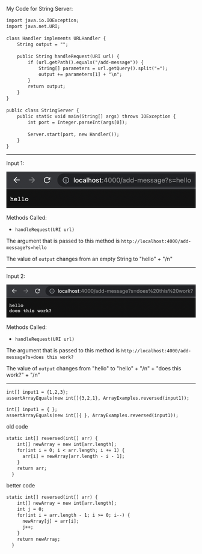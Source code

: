 My Code for String Server:
```
import java.io.IOException;
import java.net.URI;

class Handler implements URLHandler {
    String output = "";

    public String handleRequest(URI url) {
        if (url.getPath().equals("/add-message")) {
            String[] parameters = url.getQuery().split("=");
            output += parameters[1] + "\n";
        }
        return output;
    }
}

public class StringServer {
    public static void main(String[] args) throws IOException {
        int port = Integer.parseInt(args[0]);

        Server.start(port, new Handler());
    }
}
```

---

Input 1:

![Image](hello.png)

Methods Called:

* `handleRequest(URI url)`

The argument that is passed to this method is `http://localhost:4000/add-message?s=hello`

The value of `output` changes from an empty String to "hello" + "/n"

---

Input 2:

![Image](dtw.png)

Methods Called:

* `handleRequest(URI url)`

The argument that is passed to this method is `http://localhost:4000/add-message?s=does this work?`

The value of `output` changes from "hello" to "hello" + "/n" + "does this work?" + "/n"

---

```
int[] input1 = {1,2,3};
assertArrayEquals(new int[]{3,2,1}, ArrayExamples.reversed(input1));
```

```
int[] input1 = { };
assertArrayEquals(new int[]{ }, ArrayExamples.reversed(input1));
```
old code
```
static int[] reversed(int[] arr) {
    int[] newArray = new int[arr.length];
    for(int i = 0; i < arr.length; i += 1) {
      arr[i] = newArray[arr.length - i - 1];
    }
    return arr;
  }
```

better code
```
static int[] reversed(int[] arr) {
    int[] newArray = new int[arr.length];
    int j = 0;
    for(int i = arr.length - 1; i >= 0; i--) {
      newArray[j] = arr[i];
      j++;
    }
    return newArray;
  }
```
